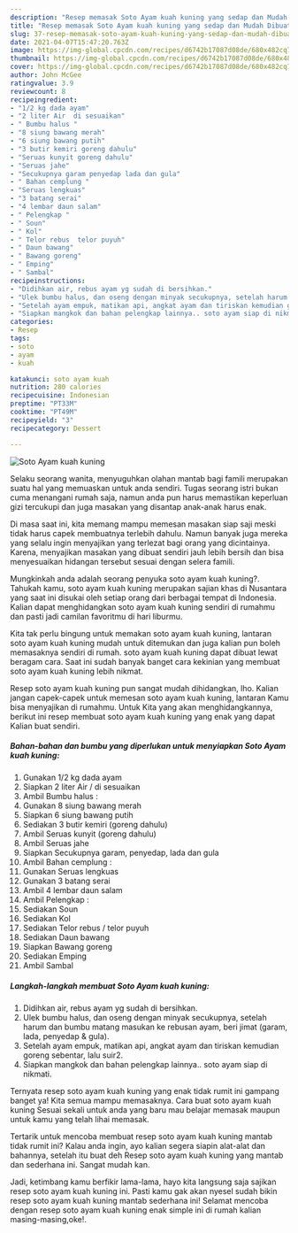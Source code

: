 ```yaml
---
description: "Resep memasak Soto Ayam kuah kuning yang sedap dan Mudah Dibuat"
title: "Resep memasak Soto Ayam kuah kuning yang sedap dan Mudah Dibuat"
slug: 37-resep-memasak-soto-ayam-kuah-kuning-yang-sedap-dan-mudah-dibuat
date: 2021-04-07T15:47:20.763Z
image: https://img-global.cpcdn.com/recipes/d6742b17087d08de/680x482cq70/soto-ayam-kuah-kuning-foto-resep-utama.jpg
thumbnail: https://img-global.cpcdn.com/recipes/d6742b17087d08de/680x482cq70/soto-ayam-kuah-kuning-foto-resep-utama.jpg
cover: https://img-global.cpcdn.com/recipes/d6742b17087d08de/680x482cq70/soto-ayam-kuah-kuning-foto-resep-utama.jpg
author: John McGee
ratingvalue: 3.9
reviewcount: 8
recipeingredient:
- "1/2 kg dada ayam"
- "2 liter Air  di sesuaikan"
- " Bumbu halus "
- "8 siung bawang merah"
- "6 siung bawang putih"
- "3 butir kemiri goreng dahulu"
- "Seruas kunyit goreng dahulu"
- "Seruas jahe"
- "Secukupnya garam penyedap lada dan gula"
- " Bahan cemplung "
- "Seruas lengkuas"
- "3 batang serai"
- "4 lembar daun salam"
- " Pelengkap "
- " Soun"
- " Kol"
- " Telor rebus  telor puyuh"
- " Daun bawang"
- " Bawang goreng"
- " Emping"
- " Sambal"
recipeinstructions:
- "Didihkan air, rebus ayam yg sudah di bersihkan."
- "Ulek bumbu halus, dan oseng dengan minyak secukupnya, setelah harum dan bumbu matang masukan ke rebusan ayam, beri jimat (garam, lada, penyedap &amp; gula)."
- "Setelah ayam empuk, matikan api, angkat ayam dan tiriskan kemudian goreng sebentar, lalu suir2."
- "Siapkan mangkok dan bahan pelengkap lainnya.. soto ayam siap di nikmati."
categories:
- Resep
tags:
- soto
- ayam
- kuah

katakunci: soto ayam kuah 
nutrition: 280 calories
recipecuisine: Indonesian
preptime: "PT33M"
cooktime: "PT49M"
recipeyield: "3"
recipecategory: Dessert

---
```



![Soto Ayam kuah kuning](https://img-global.cpcdn.com/recipes/d6742b17087d08de/680x482cq70/soto-ayam-kuah-kuning-foto-resep-utama.jpg)

Selaku seorang wanita, menyuguhkan olahan mantab bagi famili merupakan suatu hal yang memuaskan untuk anda sendiri. Tugas seorang istri bukan cuma menangani rumah saja, namun anda pun harus memastikan keperluan gizi tercukupi dan juga masakan yang disantap anak-anak harus enak.

Di masa  saat ini, kita memang mampu memesan masakan siap saji meski tidak harus capek membuatnya terlebih dahulu. Namun banyak juga mereka yang selalu ingin menyajikan yang terlezat bagi orang yang dicintainya. Karena, menyajikan masakan yang dibuat sendiri jauh lebih bersih dan bisa menyesuaikan hidangan tersebut sesuai dengan selera famili. 



Mungkinkah anda adalah seorang penyuka soto ayam kuah kuning?. Tahukah kamu, soto ayam kuah kuning merupakan sajian khas di Nusantara yang saat ini disukai oleh setiap orang dari berbagai tempat di Indonesia. Kalian dapat menghidangkan soto ayam kuah kuning sendiri di rumahmu dan pasti jadi camilan favoritmu di hari liburmu.

Kita tak perlu bingung untuk memakan soto ayam kuah kuning, lantaran soto ayam kuah kuning mudah untuk ditemukan dan juga kalian pun boleh memasaknya sendiri di rumah. soto ayam kuah kuning dapat dibuat lewat beragam cara. Saat ini sudah banyak banget cara kekinian yang membuat soto ayam kuah kuning lebih nikmat.

Resep soto ayam kuah kuning pun sangat mudah dihidangkan, lho. Kalian jangan capek-capek untuk memesan soto ayam kuah kuning, lantaran Kamu bisa menyajikan di rumahmu. Untuk Kita yang akan menghidangkannya, berikut ini resep membuat soto ayam kuah kuning yang enak yang dapat Kalian buat sendiri.

<!--inarticleads1-->

##### Bahan-bahan dan bumbu yang diperlukan untuk menyiapkan Soto Ayam kuah kuning:

1. Gunakan 1/2 kg dada ayam
1. Siapkan 2 liter Air / di sesuaikan
1. Ambil  Bumbu halus :
1. Gunakan 8 siung bawang merah
1. Siapkan 6 siung bawang putih
1. Sediakan 3 butir kemiri (goreng dahulu)
1. Ambil Seruas kunyit (goreng dahulu)
1. Ambil Seruas jahe
1. Siapkan Secukupnya garam, penyedap, lada dan gula
1. Ambil  Bahan cemplung :
1. Gunakan Seruas lengkuas
1. Gunakan 3 batang serai
1. Ambil 4 lembar daun salam
1. Ambil  Pelengkap :
1. Sediakan  Soun
1. Sediakan  Kol
1. Sediakan  Telor rebus / telor puyuh
1. Sediakan  Daun bawang
1. Siapkan  Bawang goreng
1. Sediakan  Emping
1. Ambil  Sambal




<!--inarticleads2-->

##### Langkah-langkah membuat Soto Ayam kuah kuning:

1. Didihkan air, rebus ayam yg sudah di bersihkan.
1. Ulek bumbu halus, dan oseng dengan minyak secukupnya, setelah harum dan bumbu matang masukan ke rebusan ayam, beri jimat (garam, lada, penyedap &amp; gula).
1. Setelah ayam empuk, matikan api, angkat ayam dan tiriskan kemudian goreng sebentar, lalu suir2.
1. Siapkan mangkok dan bahan pelengkap lainnya.. soto ayam siap di nikmati.




Ternyata resep soto ayam kuah kuning yang enak tidak rumit ini gampang banget ya! Kita semua mampu memasaknya. Cara buat soto ayam kuah kuning Sesuai sekali untuk anda yang baru mau belajar memasak maupun untuk kamu yang telah lihai memasak.

Tertarik untuk mencoba membuat resep soto ayam kuah kuning mantab tidak rumit ini? Kalau anda ingin, ayo kalian segera siapin alat-alat dan bahannya, setelah itu buat deh Resep soto ayam kuah kuning yang mantab dan sederhana ini. Sangat mudah kan. 

Jadi, ketimbang kamu berfikir lama-lama, hayo kita langsung saja sajikan resep soto ayam kuah kuning ini. Pasti kamu gak akan nyesel sudah bikin resep soto ayam kuah kuning mantab sederhana ini! Selamat mencoba dengan resep soto ayam kuah kuning enak simple ini di rumah kalian masing-masing,oke!.

